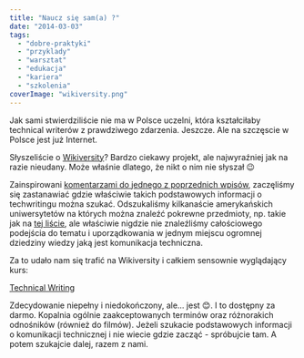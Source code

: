 ```yaml
---
title: "Naucz się sam(a) ?"
date: "2014-03-03"
tags:
  - "dobre-praktyki"
  - "przyklady"
  - "warsztat"
  - "edukacja"
  - "kariera"
  - "szkolenia"
coverImage: "wikiversity.png"
---
```


Jak sami stwierdziliście nie ma w Polsce uczelni, która kształciłaby technical
writerów z prawdziwego zdarzenia. Jeszcze. Ale na szczęscie w Polsce jest już
Internet.

Słyszeliście o [Wikiversity](http://www.wikiversity.org/)? Bardzo ciekawy
projekt, ale najwyraźniej jak na razie nieudany. Może właśnie dlatego, że nikt o
nim nie słyszał 😉

Zainspirowani
[komentarzami do jednego z poprzednich wpisów](http://techwriter.pl/kiedy-instrukcja-staje-sie-sztuka/#comments),
zaczęliśmy się zastanawiać gdzie właściwie takich podstawowych informacji o
techwritingu można szukać. Odszukaliśmy kilkanaście amerykańskich uniwersytetów
na których można znaleźć pokrewne przedmioty, np. takie jak na
[tej liście](http://extension.berkeley.edu/public/category/programStream.do?method=load&selectedProgramAreaId=15550&selectedProgramStreamId=15615#),
ale właściwie nigdzie nie znaleźliśmy całościowego podejścia do tematu i
uporządkowania w jednym miejscu ogromnej dziedziny wiedzy jaką jest komunikacja
techniczna.

Za to udało nam się trafić na Wikiversity i całkiem sensownie wyglądający kurs:

[Technical Writing](http://en.wikiversity.org/wiki/Technical_writing)

Zdecydowanie niepełny i niedokończony, ale... jest 😊. I to dostępny za darmo.
Kopalnia ogólnie zaakceptowanych terminów oraz różnorakich odnośników (również
do filmów). Jeżeli szukacie podstawowych informacji o komunikacji technicznej i
nie wiecie gdzie zacząć - spróbujcie tam. A potem szukajcie dalej, razem z nami.
